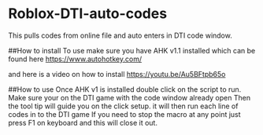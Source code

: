 # Roblox-DTI-auto-codes
This pulls codes from online file and auto enters in DTI code window.

##How to install
To use make sure you have AHK v1.1 installed which can be found here
https://www.autohotkey.com/

and here is a video on how to install
https://youtu.be/Au5BFtpb65o

##How to use
Once AHK v1 is installed double click on the script to run. Make sure your on the DTI game with the code window already open
Then the tool tip will guide you on the click setup. it will then run each line of codes in to the DTI game
If you need to stop the macro at any point just press F1 on keyboard and this will close it out.
